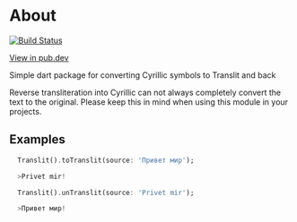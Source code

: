 # About

[![Build Status](https://travis-ci.org/alexeynobody/translit-dart.svg?branch=master)](https://travis-ci.org/alexeynobody/translit-dart)

[View in pub.dev](https://pub.dev/packages/translit)

Simple dart package for converting Cyrillic symbols to Translit and back

Reverse transliteration into Cyrillic can not always completely convert the text to the original. Please keep this in mind when using this module in your projects.

## Examples

```dart
  Translit().toTranslit(source: 'Привет мир');

  >Privet mir!
```

```dart
  Translit().unTranslit(source: 'Privet mir');

  >Привет мир!
```
